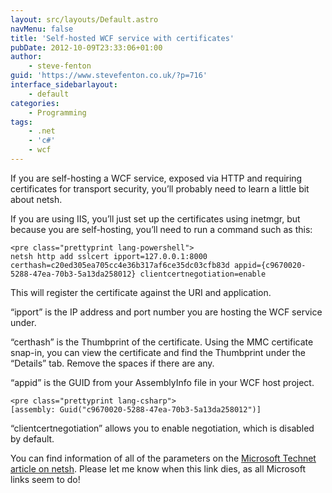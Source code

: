 ```yaml
---
layout: src/layouts/Default.astro
navMenu: false
title: 'Self-hosted WCF service with certificates'
pubDate: 2012-10-09T23:33:06+01:00
author:
    - steve-fenton
guid: 'https://www.stevefenton.co.uk/?p=716'
interface_sidebarlayout:
    - default
categories:
    - Programming
tags:
    - .net
    - 'c#'
    - wcf
---
```


If you are self-hosting a WCF service, exposed via HTTP and requiring certificates for transport security, you’ll probably need to learn a little bit about netsh.

If you are using IIS, you’ll just set up the certificates using inetmgr, but because you are self-hosting, you’ll need to run a command such as this:

```
<pre class="prettyprint lang-powershell">
netsh http add sslcert ipport=127.0.0.1:8000 certhash=c20ed305ea705cc4e36b317af6ce35dc03cfb83d appid={c9670020-5288-47ea-70b3-5a13da258012} clientcertnegotiation=enable
```

This will register the certificate against the URI and application.

“ipport” is the IP address and port number you are hosting the WCF service under.

“certhash” is the Thumbprint of the certificate. Using the MMC certificate snap-in, you can view the certificate and find the Thumbprint under the “Details” tab. Remove the spaces if there are any.

“appid” is the GUID from your AssemblyInfo file in your WCF host project.

```
<pre class="prettyprint lang-csharp">
[assembly: Guid("c9670020-5288-47ea-70b3-5a13da258012")]
```

“clientcertnegotiation” allows you to enable negotiation, which is disabled by default.

You can find information of all of the parameters on the [Microsoft Technet article on netsh](https://technet.microsoft.com/en-us/library/cc725882(v=ws.10).aspx#BKMK_2). Please let me know when this link dies, as all Microsoft links seem to do!